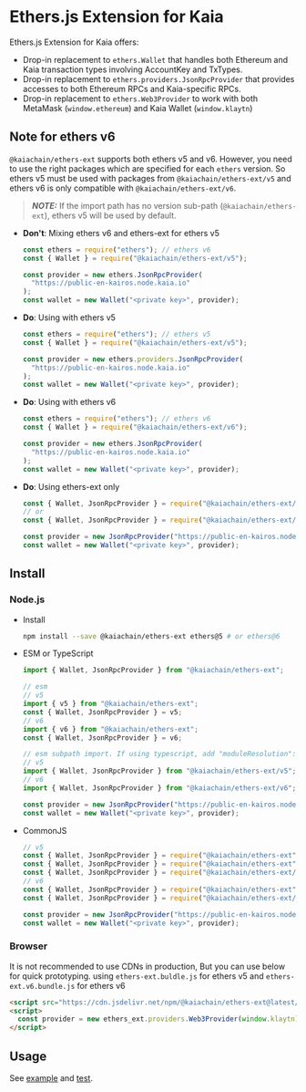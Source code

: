 # Ethers.js Extension for Kaia

Ethers.js Extension for Kaia offers:

- Drop-in replacement to `ethers.Wallet` that handles both Ethereum and Kaia transaction types
  involving AccountKey and TxTypes.
- Drop-in replacement to `ethers.providers.JsonRpcProvider` that provides accesses to both Ethereum RPCs and
  Kaia-specific RPCs.
- Drop-in replacement to `ethers.Web3Provider` to work with both MetaMask (`window.ethereum`) and Kaia Wallet (`window.klaytn`)

## Note for ethers v6

`@kaiachain/ethers-ext` supports both ethers v5 and v6. However, you need to use the right packages which are specified for each `ethers` version. So ethers v5 must be used with packages from `@kaiachain/ethers-ext/v5` and ethers v6 is only compatible with `@kaiachain/ethers-ext/v6`.

> **_NOTE:_**
> If the import path has no version sub-path (`@kaiachain/ethers-ext`), ethers v5 will be used by default.

- **Don't**: Mixing ethers v6 and ethers-ext for ethers v5

  ```js
  const ethers = require("ethers"); // ethers v6
  const { Wallet } = require("@kaiachain/ethers-ext/v5");

  const provider = new ethers.JsonRpcProvider(
    "https://public-en-kairos.node.kaia.io"
  );
  const wallet = new Wallet("<private key>", provider);
  ```

- **Do**: Using with ethers v5

  ```js
  const ethers = require("ethers"); // ethers v5
  const { Wallet } = require("@kaiachain/ethers-ext/v5");

  const provider = new ethers.providers.JsonRpcProvider(
    "https://public-en-kairos.node.kaia.io"
  );
  const wallet = new Wallet("<private key>", provider);
  ```

- **Do**: Using with ethers v6

  ```js
  const ethers = require("ethers"); // ethers v6
  const { Wallet } = require("@kaiachain/ethers-ext/v6");

  const provider = new ethers.JsonRpcProvider(
    "https://public-en-kairos.node.kaia.io"
  );
  const wallet = new Wallet("<private key>", provider);
  ```

- **Do**: Using ethers-ext only

  ```js
  const { Wallet, JsonRpcProvider } = require("@kaiachain/ethers-ext/v5");
  // or
  const { Wallet, JsonRpcProvider } = require("@kaiachain/ethers-ext/v6");

  const provider = new JsonRpcProvider("https://public-en-kairos.node.kaia.io");
  const wallet = new Wallet("<private key>", provider);
  ```

## Install

### Node.js

- Install
  ```sh
  npm install --save @kaiachain/ethers-ext ethers@5 # or ethers@6
  ```
- ESM or TypeScript

  ```ts
  import { Wallet, JsonRpcProvider } from "@kaiachain/ethers-ext";

  // esm
  // v5
  import { v5 } from "@kaiachain/ethers-ext";
  const { Wallet, JsonRpcProvider } = v5;
  // v6 
  import { v6 } from "@kaiachain/ethers-ext";
  const { Wallet, JsonRpcProvider } = v6;

  // esm subpath import. If using typescript, add "moduleResolution": "nodenext" to tsconfig.json
  // v5
  import { Wallet, JsonRpcProvider } from "@kaiachain/ethers-ext/v5";
  // v6
  import { Wallet, JsonRpcProvider } from "@kaiachain/ethers-ext/v6";

  const provider = new JsonRpcProvider("https://public-en-kairos.node.kaia.io");
  const wallet = new Wallet("<private key>", provider);
  ```

- CommonJS

  ```js
  // v5
  const { Wallet, JsonRpcProvider } = require("@kaiachain/ethers-ext");
  const { Wallet, JsonRpcProvider } = require("@kaiachain/ethers-ext").v5;
  const { Wallet, JsonRpcProvider } = require("@kaiachain/ethers-ext/v5");
  // v6
  const { Wallet, JsonRpcProvider } = require("@kaiachain/ethers-ext").v6;
  const { Wallet, JsonRpcProvider } = require("@kaiachain/ethers-ext/v6");

  const provider = new JsonRpcProvider("https://public-en-kairos.node.kaia.io");
  const wallet = new Wallet("<private key>", provider);
  ```

### Browser

It is not recommended to use CDNs in production, But you can use below for quick prototyping. using `ethers-ext.buldle.js` for ethers v5 and `ethers-ext.v6.bundle.js` for ethers v6

```html
<script src="https://cdn.jsdelivr.net/npm/@kaiachain/ethers-ext@latest/dist/ethers-ext.bundle.js"></script>
<script>
  const provider = new ethers_ext.providers.Web3Provider(window.klaytn);
</script>
```

## Usage

See [example](./example) and [test](./test).